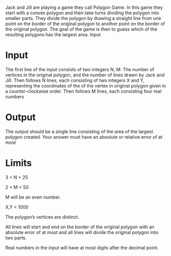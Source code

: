 
Jack and Jill are playing a game they call Polygon Game. In this game they start with a convex polygon and then take turns dividing the polygon into smaller parts. They divide the polygon by drawing a straight line from one point on the border of the original polygon to another point on the border of the original polygon. The goal of the game is then to guess which of the resulting polygons has the largest area.
Input

# Input

The first line of the input consists of two integers
N, M: The number of vertices in the original polygon, and the number of lines drawn by Jack and Jill.
Then follows N lines, each consisting of two integers X and Y, representing the coordinates of the of the vertex in original polygon given in a counter-clockwise order.
Then follows M lines, each consisting four real numbers 

# Output

The output should be a single line consisting of the area of the largest polygon created. Your answer must have an absolute or relative error of at most


# Limits

3 < N < 25

2 < M < 50

M will be an even number.

X,Y < 1000

The polygon’s vertices are distinct.

All lines will start and end on the border of the original polygon with an absolute error of at most and all lines will divide the original polygon into two parts.

Real numbers in the input will have at most digits after the decimal point.